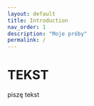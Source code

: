 ```yaml
---
layout: default
title: Introduction
nav_order: 1
description: "Moje próby"
permalink: /
---
```

# TEKST
piszę tekst